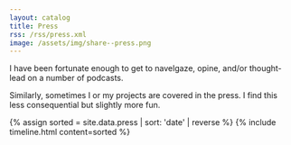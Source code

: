 ```yaml
---
layout: catalog
title: Press
rss: /rss/press.xml
image: /assets/img/share--press.png
---
```


<style>
.tabular-content-item {
  min-height: 50px;
}  
</style>

I have been fortunate enough to get to navelgaze, opine, and/or thought-lead on a number of podcasts.

Similarly, sometimes I or my projects are covered in the press. I find this less consequential but slightly more fun.

{% assign sorted = site.data.press | sort: 'date' | reverse %}
{% include timeline.html content=sorted %}